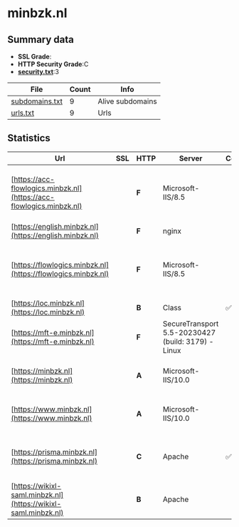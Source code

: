 

# minbzk.nl
## Summary data


 - **SSL Grade**:
 - **HTTP Security Grade**:C
 - **[security.txt](https://www.digitaleoverheid.nl/nieuws/standaard-security-txt-nu-verplicht-voor-overheid/)**:3


| File       | Count | Info |
|------------|-------|------|
|[subdomains.txt](/data/minbzk.nl/subdomains.txt)|9|Alive subdomains|
|[urls.txt](/data/minbzk.nl/urls.txt)|9|Urls|


## Statistics


| Url | SSL | HTTP | Server | Cookie | HSTS | CORS | CTO | CSP | XFO | XXP | RP |FP| Tech |Title |
|--------|-------|-------|------|------|------|------|------|------|------|------|------|------|------|------|
|[https://acc-flowlogics.minbzk.nl](https://acc-flowlogics.minbzk.nl)| | **F**|Microsoft-IIS/8.5| | | | | | | | :white_check_mark: | |Basic IIS:8.5 Microsoft ASP.NET Windows Server|401 - Unauthoriz...|
|[https://english.minbzk.nl](https://english.minbzk.nl)| | **F**|nginx| | | | | | | | :white_check_mark: | |Nginx|403 Forbidden|
|[https://flowlogics.minbzk.nl](https://flowlogics.minbzk.nl)| | **F**|Microsoft-IIS/8.5| | | | | | | | :white_check_mark: | |Basic IIS:8.5 Microsoft ASP.NET Windows Server|401 - Unauthoriz...|
|[https://loc.minbzk.nl](https://loc.minbzk.nl)| | **B**|Class|:white_check_mark: |:white_check_mark: | | |:warning: | | :white_check_mark: | :white_check_mark: | |HSTS||
|[https://mft-e.minbzk.nl](https://mft-e.minbzk.nl)| | **F**|SecureTransport 5.5-20230427 (build: 3179) - Linux| | | | | | | | :white_check_mark: | |HSTS||
|[https://minbzk.nl](https://minbzk.nl)| | **A**|Microsoft-IIS/10.0| |:white_check_mark: | | |:warning: | :white_check_mark: | :white_check_mark: | :white_check_mark: | |HSTS IIS:10.0 Windows Server|Document Moved|
|[https://www.minbzk.nl](https://www.minbzk.nl)| | **A**|Microsoft-IIS/10.0| |:white_check_mark: | | |:warning: | :white_check_mark: | :white_check_mark: | :white_check_mark: | |HSTS IIS:10.0 Windows Server|Document Moved|
|[https://prisma.minbzk.nl](https://prisma.minbzk.nl)| | **C**|Apache|:white_check_mark: |:white_check_mark: | | | | :white_check_mark: | | :white_check_mark: | |Apache HTTP Server HSTS Varnish||
|[https://wikixl-saml.minbzk.nl](https://wikixl-saml.minbzk.nl)| | **B**|Apache| |:white_check_mark: | | | | :white_check_mark: | | :white_check_mark: | |Apache HTTP Server HSTS|Redirect|


